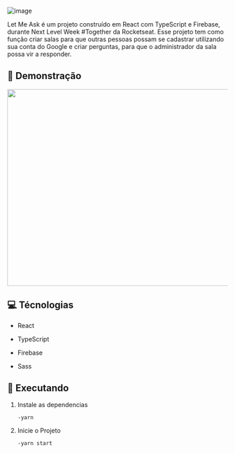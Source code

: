 ![image](https://user-images.githubusercontent.com/78683353/148058376-9c29fc8b-e650-4512-8a64-d217519e41cb.png)

Let Me Ask é um projeto construído em React com TypeScript e Firebase, durante Next Level Week #Together da Rocketseat. Esse projeto tem como função criar salas para que outras pessoas possam se cadastrar utilizando sua conta do Google e criar perguntas, para que o administrador da sala possa vir a responder.


## 📌 Demonstração 

<img src="https://user-images.githubusercontent.com/78683353/148059055-e9086b75-f9fe-43b1-8189-c5c664ffbbb7.png" align="center" height="450" width="880" >

## 💻 Técnologias

- React

- TypeScript

- Firebase

- Sass

## 👷 Executando


1. Instale as dependencias

       -yarn

1. Inicie o Projeto

       -yarn start
